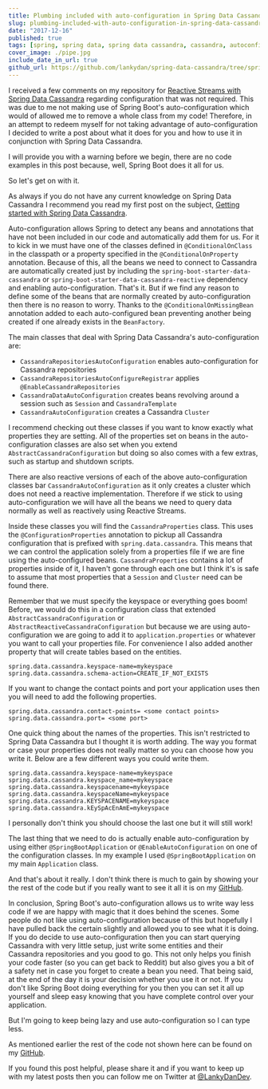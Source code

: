 ```yaml
---
title: Plumbing included with auto-configuration in Spring Data Cassandra
slug: plumbing-included-with-auto-configuration-in-spring-data-cassandra
date: "2017-12-16"
published: true
tags: [spring, spring data, spring data cassandra, cassandra, autoconfiguration, spring boot, java]
cover_image: ./pipe.jpg
include_date_in_url: true
github_url: https://github.com/lankydan/spring-data-cassandra/tree/spring-data-cassandra-autoconfiguration
---
```


I received a few comments on my repository for [Reactive Streams with Spring Data Cassandra](https://lankydanblog.com/2017/12/11/reactive-streams-with-spring-data-cassandra/) regarding configuration that was not required. This was due to me not making use of Spring Boot's auto-configuration which would of allowed me to remove a whole class from my code! Therefore, in an attempt to redeem myself for not taking advantage of auto-configuration I decided to write a post about what it does for you and how to use it in conjunction with Spring Data Cassandra.

I will provide you with a warning before we begin, there are no code examples in this post because, well, Spring Boot does it all for us.

So let's get on with it.

As always if you do not have any current knowledge on Spring Data Cassandra I recommend you read my first post on the subject, [Getting started with Spring Data Cassandra](https://lankydanblog.com/2017/10/12/getting-started-with-spring-data-cassandra/).

Auto-configuration allows Spring to detect any beans and annotations that have not been included in our code and automatically add them for us. For it to kick in we must have one of the classes defined in `@ConditionalOnClass` in the classpath or a property specified in the `@ConditionalOnProperty` annotation. Because of this, all the beans we need to connect to Cassandra are automatically created just by including the `spring-boot-starter-data-cassandra` or `spring-boot-starter-data-cassandra-reactive` dependency and enabling auto-configuration. That's it. But if we find any reason to define some of the beans that are normally created by auto-configuration then there is no reason to worry. Thanks to the `@ConditionalOnMissingBean` annotation added to each auto-configured bean preventing another being created if one already exists in the `BeanFactory`.

The main classes that deal with Spring Data Cassandra's auto-configuration are:

- `CassandraRepositoriesAutoConfiguration`&nbsp;enables auto-configuration for Cassandra repositories
- `CassandraRepositoriesAutoConfigureRegistrar` applies `@EnableCassandraRepositories`
- `CassandraDataAutoConfiguration`&nbsp;creates beans revolving around a session such as `Session` and `CassandraTemplate`
- `CassandraAutoConfiguration` creates a Cassandra `Cluster`

I recommend checking out these classes if you want to know exactly what properties they are setting. All of the properties set on beans in the auto-configuration classes are also set when you extend `AbstractCassandraConfiguration` but doing so also comes with a few extras, such as startup and shutdown scripts.

There are also reactive versions of each of the above auto-configuration classes bar `CassandraAutoConfiguration` as it only creates a cluster which does not need a reactive implementation. Therefore if we stick to using auto-configuration we will have all the beans we need to query data normally as well as reactively using Reactive Streams.

Inside these classes you will find the `CassandraProperties` class. This uses the `@ConfigurationProperties` annotation to pickup all Cassandra configuration that is prefixed with `spring.data.cassandra`. This means that we can control the application solely from a properties file if we are fine using the auto-configured beans. `CassandraProperties` contains a lot of properties inside of it, I haven't gone through each one but I think it's is safe to assume that most properties that a `Session` and `Cluster` need can be found there.

Remember that we must specify the keyspace or everything goes boom! Before, we would do this in a configuration class that extended `AbstractCassandraConfiguration` or `AbstractReactiveCassandraConfiguration` but because we are using auto-configuration we are going to add it to `application.properties` or whatever you want to call your properties file. For convenience I also added another property that will create tables based on the entities.

```properties
spring.data.cassandra.keyspace-name=mykeyspace
spring.data.cassandra.schema-action=CREATE_IF_NOT_EXISTS
```

If you want to change the contact points and port your application uses then you will need to add the following properties.

```properties
spring.data.cassandra.contact-points= <some contact points>
spring.data.cassandra.port= <some port>
```

One quick thing about the names of the properties. This isn't restricted to Spring Data Cassandra but I thought it is worth adding. The way you format or case your properties does not really matter so you can choose how you write it. Below are a few different ways you could write them.

```properties
spring.data.cassandra.keyspace-name=mykeyspace
spring.data.cassandra.keyspace_name=mykeyspace
spring.data.cassandra.keyspacename=mykeyspace
spring.data.cassandra.keyspaceName=mykeyspace
spring.data.cassandra.KEYSPACENAME=mykeyspace
spring.data.cassandra.kEySpAcEnAmE=mykeyspace
```

I personally don't think you should choose the last one but it will still work!

The last thing that we need to do is actually enable auto-configuration by using either `@SpringBootApplication` or `@EnableAutoConfiguration` on one of the configuration classes. In my example I used `@SpringBootApplication` on my main `Application` class.

And that's about it really. I don't think there is much to gain by showing your the rest of the code but if you really want to see it all it is on my [GitHub](https://github.com/lankydan/spring-data-cassandra/tree/spring-data-cassandra-autoconfiguration).

In conclusion, Spring Boot's auto-configuration allows us to write way less code if we are happy with magic that it does behind the scenes. Some people do not like using auto-configuration because of this but hopefully I have pulled back the certain slightly and allowed you to see what it is doing. If you do decide to use auto-configuration then you can start querying Cassandra with very little setup, just write some entities and their Cassandra repositories and you good to go. This not only helps you finish your code faster (so you can get back to Reddit) but also gives you a bit of a safety net in case you forget to create a bean you need. That being said, at the end of the day it is your decision whether you use it or not. If you don't like Spring Boot doing everything for you then you can set it all up yourself and sleep easy knowing that you have complete control over your application.

But I'm going to keep being lazy and use auto-configuration so I can type less.

As mentioned earlier the rest of the code not shown here can be found on my [GitHub](https://github.com/lankydan/spring-data-cassandra/tree/spring-data-cassandra-autoconfiguration).

If you found this post helpful, please share it and if you want to keep up with my latest posts then you can follow me on Twitter at [@LankyDanDev](https://twitter.com/LankyDanDev).